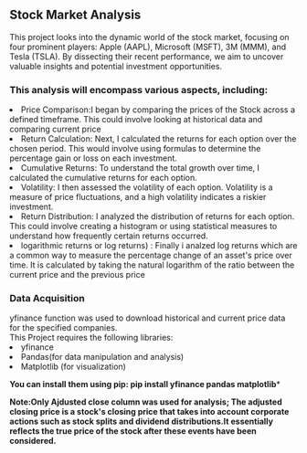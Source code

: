 <h2><B></B>Stock Market Analysis</h2></B>
This project looks into the dynamic world of the stock market, focusing on four prominent players: Apple (AAPL), Microsoft (MSFT), 3M (MMM), and Tesla (TSLA). By dissecting their recent performance, we aim to uncover valuable insights and potential investment opportunities.<br>

<h3>This analysis will encompass various aspects, including:</h3>
<li>Price Comparison:I began by comparing the prices of the Stock across a defined timeframe. This could involve looking at historical data and comparing current price</li>
<li>Return Calculation: Next, I calculated the returns for each option over the chosen period. This would involve using formulas to determine the percentage gain or loss on each investment.</li>
<li>Cumulative Returns: To understand the total growth over time, I calculated the cumulative returns for each option.</li>
<li>Volatility: I then assessed the volatility of each option. Volatility is a measure of price fluctuations, and a high volatility indicates a riskier investment.</li>
<li>Return Distribution: I analyzed the distribution of returns for each option. This could involve creating a histogram or using statistical measures to understand how frequently certain returns occurred.</li>
<li>logarithmic returns or log returns) : Finally i analzed log returns which are a common way to measure the percentage change of an asset's price over time. It is calculated by taking the natural logarithm of the ratio between the current price and the previous price</li>

<h3>Data Acquisition</h3>
yfinance function was used to download historical and current price data for the specified companies.<br>
This Project requires the following libraries:
<li>yfinance</li>
<li>Pandas(for data manipulation and analysis)</li>
<li>Matplotlib (for visualization)</li>

**You can install them using pip:
pip install yfinance pandas matplotlib***

**Note:Only Ajdusted close column was used for analysis;
The adjusted closing price is a stock's closing price that takes into account corporate actions such as stock splits and dividend distributions.It essentially reflects the true price of the stock after these events have been considered.**
